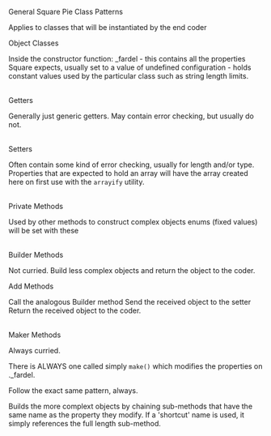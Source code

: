 General Square Pie Class Patterns

Applies to classes that will be instantiated by the end coder

Object Classes

Inside the constructor function:
\_fardel - this contains all the properties Square expects, usually set to a value of undefined
configuration - holds constant values used by the particular class such as string length limits.

<br/>
Getters

Generally just generic getters.
May contain error checking, but usually do not.

<br/>
Setters

Often contain some kind of error checking, usually for length and/or type.
Properties that are expected to hold an array will have the array created here on
first use with the `arrayify` utility.

<br/>
Private Methods

Used by other methods to construct complex objects
enums (fixed values) will be set with these

<br/>
Builder Methods

Not curried.
Build less complex objects and return the object to the coder.

Add Methods

Call the analogous Builder method
Send the received object to the setter
Return the received object to the coder.

<br/>
Maker Methods

Always curried.

There is ALWAYS one called simply `make()` which modifies the properties on .\_fardel.

Follow the exact same pattern, always.

Builds the more complext objects by chaining sub-methods that have the same name as the property
they modify. If a 'shortcut' name is used, it simply references the full length sub-method.
